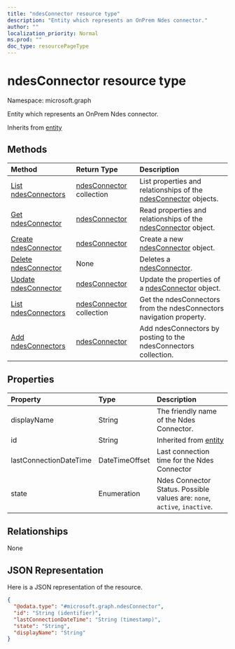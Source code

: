 ```yaml
---
title: "ndesConnector resource type"
description: "Entity which represents an OnPrem Ndes connector."
author: ""
localization_priority: Normal
ms.prod: ""
doc_type: resourcePageType
---
```


# ndesConnector resource type


Namespace: microsoft.graph

Entity which represents an OnPrem Ndes connector.


Inherits from [entity](../resources/entity.md)

## Methods
|Method|Return Type|Description|
|:---|:---|:---|
|[List ndesConnectors](../api/ndesconnector-list.md)|[ndesConnector](../resources/ndesconnector.md) collection|List properties and relationships of the [ndesConnector](../resources/ndesconnector.md) objects.|
|[Get ndesConnector](../api/ndesconnector-get.md)|[ndesConnector](../resources/ndesconnector.md)|Read properties and relationships of the [ndesConnector](../resources/ndesconnector.md) object.|
|[Create ndesConnector](../api/ndesconnector-create.md)|[ndesConnector](../resources/ndesconnector.md)|Create a new [ndesConnector](../resources/ndesconnector.md) object.|
|[Delete ndesConnector](../api/ndesconnector-delete.md)|None|Deletes a [ndesConnector](../resources/ndesconnector.md).|
|[Update ndesConnector](../api/ndesconnector-update.md)|[ndesConnector](../resources/ndesconnector.md)|Update the properties of a [ndesConnector](../resources/ndesconnector.md) object.|
|[List ndesConnectors](../api/intune-devices-devicemanagement-list-ndesconnectors.md)|[ndesConnector](../resources/ndesconnector.md) collection|Get the ndesConnectors from the ndesConnectors navigation property.|
|[Add ndesConnectors](../api/intune-devices-devicemanagement-post-ndesconnectors.md)|[ndesConnector](../resources/ndesconnector.md)|Add ndesConnectors by posting to the ndesConnectors collection.|

## Properties
|Property|Type|Description|
|:---|:---|:---|
|displayName|String|The friendly name of the Ndes Connector.|
|id|String| Inherited from [entity](../resources/entity.md)|
|lastConnectionDateTime|DateTimeOffset|Last connection time for the Ndes Connector|
|state|Enumeration|Ndes Connector Status. Possible values are: `none`, `active`, `inactive`.|

## Relationships
None

## JSON Representation
Here is a JSON representation of the resource.
<!-- {
  "blockType": "resource",
  "keyProperty": "id",
  "@odata.type": "microsoft.graph.ndesConnector",
  "baseType": "microsoft.graph.entity",
  "openType": false
}
-->
``` json
{
  "@odata.type": "#microsoft.graph.ndesConnector",
  "id": "String (identifier)",
  "lastConnectionDateTime": "String (timestamp)",
  "state": "String",
  "displayName": "String"
}
```

